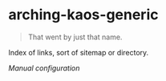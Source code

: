 # arching-kaos-generic

> That went by just that name.

Index of links, sort of sitemap or directory.

*Manual configuration*

